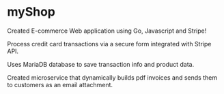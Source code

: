 # myShop
Created E-commerce Web application using Go, Javascript and Stripe!

Process credit card transactions via a secure form integrated with Stripe API.

Uses MariaDB database to save transaction info and product data.

Created microservice that dynamically builds pdf invoices and sends them to customers as an email attachment.
